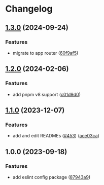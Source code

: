 # Changelog

## [1.3.0](https://github.com/Frachtwerk/essencium-frontend/compare/prettier-config-essencium-v1.2.0...prettier-config-essencium-v1.3.0) (2024-09-24)

### Features

- migrate to app router ([60f9af5](https://github.com/Frachtwerk/essencium-frontend/commit/60f9af5e6f0e56c597b8a06a5e588138f1f2600f))

## [1.2.0](https://github.com/Frachtwerk/essencium-frontend/compare/prettier-config-essencium-v1.1.0...prettier-config-essencium-v1.2.0) (2024-02-06)

### Features

- add pnpm v8 support ([c01d9d0](https://github.com/Frachtwerk/essencium-frontend/commit/c01d9d09890eb512c7de933ce417e636ccb68b07))

## [1.1.0](https://github.com/Frachtwerk/essencium-frontend/compare/prettier-config-essencium-v1.0.0...prettier-config-essencium-v1.1.0) (2023-12-07)

### Features

- add and edit READMEs ([#453](https://github.com/Frachtwerk/essencium-frontend/issues/453)) ([ace03ca](https://github.com/Frachtwerk/essencium-frontend/commit/ace03cab63e0cfe8a39d0f4322b1ba60b6e225ba))

## 1.0.0 (2023-09-18)

### Features

- add eslint config package ([87943a9](https://github.com/Frachtwerk/essencium-frontend/commit/87943a9e7e887d5c964d45b222046a4979362e43))
